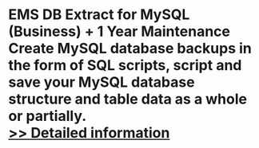 # EMS DB Extract for MySQL (Business) + 1 Year Maintenance<br />Create MySQL database backups in the form of SQL scripts, script and save your MySQL database structure and table data as a whole or partially.<br />[>> Detailed information](https://secure.shareit.com/shareit/product.html?productid=300067896&affiliateid=200057808)